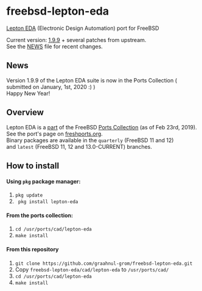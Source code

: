 freebsd-lepton-eda
==================

[Lepton EDA](https://github.com/lepton-eda/lepton-eda) (Electronic Design Automation) port for FreeBSD

Current version: [1.9.9](https://github.com/lepton-eda/lepton-eda/releases/tag/1.9.9-20191003) + several patches from upstream.
<br />
See the [NEWS](https://github.com/lepton-eda/lepton-eda/blob/master/NEWS.md) file for recent changes.


News
----

Version 1.9.9 of the Lepton EDA suite is now in the Ports Collection ( submitted on January, 1st, 2020 :) )
<br />
Happy New Year!
<br />

Overview
--------

Lepton EDA is a [part](https://svnweb.freebsd.org/ports/head/cad/lepton-eda) of the
FreeBSD [Ports Collection](https://www.freebsd.org/ports/index.html) (as of Feb 23rd, 2019).
<br />
See the port's page on [freshports.org](https://www.freshports.org/cad/lepton-eda/).
<br />
Binary packages are available in the `quarterly` (FreeBSD 11 and 12)
<br />
and `latest` (FreeBSD 11, 12 and 13.0-CURRENT) branches.
<br />

How to install
--------------

#### Using `pkg` package manager:

1. `pkg update`
2. ` pkg install lepton-eda`

#### From the ports collection:

1. `cd /usr/ports/cad/lepton-eda`
2. `make install`

#### From this repository

1. `git clone https://github.com/graahnul-grom/freebsd-lepton-eda.git`
2. Copy `freebsd-lepton-eda/cad/lepton-eda` to `/usr/ports/cad/`
3. `cd /usr/ports/cad/lepton-eda`
4. `make install`
